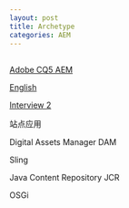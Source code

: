 ```yaml
---
layout: post
title: Archetype
categories: AEM
---
```



##

[Adobe CQ5 AEM](https://www.adaface.com/zh/blog/aem-interview-questions/)

[English](https://www.mytectra.com/interview-question/interview-questions-and-answers-for-adobe-experience-manager-aem)

[Interview 2](https://www.interviewbit.com/aem-interview-questions/)




站点应用

Digital Assets Manager DAM

Sling

Java Content Repository JCR

OSGi


